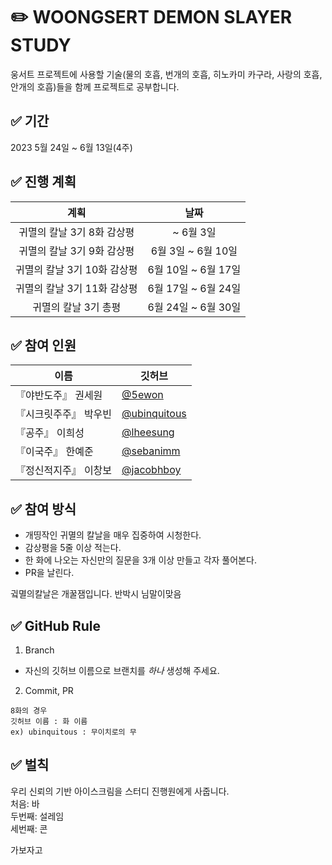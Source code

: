 # ✏️ WOONGSERT DEMON SLAYER STUDY

웅서트 프로젝트에 사용할 기술(물의 호흡, 번개의 호흡, 히노카미 카구라, 사랑의 호흡, 안개의 호흡)들을 함께 프로젝트로 공부합니다.

## ✅ 기간

2023 5월 24일 ~ 6월 13일(4주)

## ✅ 진행 계획

|                            계획                             |        날짜        |
| :---------------------------------------------------------: | :----------------: |
|           귀멸의 칼날 3기 8화 감상평           |   ~ 6월 3일   |
|        귀멸의 칼날 3기 9화 감상평        |  6월 3일 ~ 6월 10일   |
|                귀멸의 칼날 3기 10화 감상평                 | 6월 10일 ~ 6월 17일 |
|        귀멸의 칼날 3기 11화 감상평         |   6월 17일 ~ 6월 24일    |
| 귀멸의 칼날 3기 총평 |   6월 24일 ~ 6월 30일   |

## ✅ 참여 인원

| 이름   | 깃허브                                         |
| ------ | ---------------------------------------------- |
| 『야반도주』 권세원 | [@5ewon](https://github.com/5ewon)             |
| 『시크릿주주』 박우빈 | [@ubinquitous](https://github.com/ubinquitous) |
| 『공주』 이희성 | [@lheesung](https://github.com/lheesung)         |
| 『이국주』 한예준 | [@sebanimm](https://github.com/sebanimm)       |
| 『정신적지주』 이창보 | [@jacobhboy](https://github.com/jacobhboy)       |

## ✅ 참여 방식

- 개띵작인 귀멸의 칼날을 매우 집중하여 시청한다.
- 감상평을 5줄 이상 적는다.
- 한 화에 나오는 자신만의 질문을 3개 이상 만들고 각자 풀어본다.
- PR을 날린다.

귘멸의칼날은 개꿀잼입니다. 반박시 님말이맞음

## ✅ GitHub Rule

1. Branch

- 자신의 깃허브 이름으로 브랜치를 _하나_ 생성해 주세요.

2. Commit, PR

```
8화의 경우
깃허브 이름 : 화 이름
ex) ubinquitous : 무이치로의 무
```

## ✅ 벌칙

우리 신뢰의 기반 아이스크림을 스터디 진행원에게 사줍니다.  
처음: 바  
두번째: 설레임  
세번째: 콘  

가보자고
